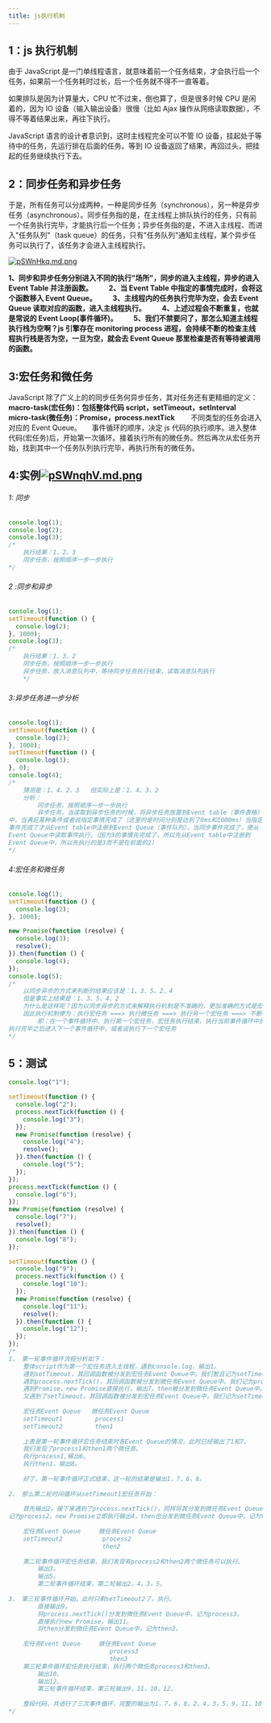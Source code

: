 ```yaml
---
title: js执行机制
---
```


## 1：js 执行机制

 由于 JavaScript 是一门单线程语言，就意味着前一个任务结束，才会执行后一个任务，如果前一个任务耗时过长，后一个任务就不得不一直等着。

如果排队是因为计算量大，CPU 忙不过来，倒也算了，但是很多时候 CPU 是闲着的，因为 IO 设备（输入输出设备）很慢（比如 Ajax 操作从网络读取数据），不得不等着结果出来，再往下执行。

JavaScript 语言的设计者意识到，这时主线程完全可以不管 IO 设备，挂起处于等待中的任务，先运行排在后面的任务。等到 IO 设备返回了结果，再回过头，把挂起的任务继续执行下去。

## 2：同步任务和异步任务

于是，所有任务可以分成两种，一种是同步任务（synchronous），另一种是异步任务（asynchronous）。同步任务指的是，在主线程上排队执行的任务，只有前一个任务执行完毕，才能执行后一个任务；异步任务指的是，不进入主线程、而进入"任务队列"（task queue）的任务，只有"任务队列"通知主线程，某个异步任务可以执行了，该任务才会进入主线程执行。

[![pSWnHkq.md.png](https://s1.ax1x.com/2023/02/09/pSWnHkq.md.png)](https://imgse.com/i/pSWnHkq)

**1、同步和异步任务分别进入不同的执行"场所"，同步的进入主线程，异步的进入 Event Table 并注册函数。** 　　**2、当 Event Table 中指定的事情完成时，会将这个函数移入 Event Queue。** 　　**3、主线程内的任务执行完毕为空，会去 Event Queue 读取对应的函数，进入主线程执行。** 　　**4、上述过程会不断重复，也就是常说的 Event Loop(事件循环)。** 　　**5、我们不禁要问了，那怎么知道主线程执行栈为空啊？js 引擎存在 monitoring process 进程，会持续不断的检查主线程执行栈是否为空，一旦为空，就会去 Event Queue 那里检查是否有等待被调用的函数。**

## 3:宏任务和微任务

JavaScript 除了广义上的的同步任务何异步任务，其对任务还有更精细的定义：　　　　**macro-task(宏任务)：包括整体代码 script，setTimeout，setInterval** 　　　　**micro-task(微任务)：Promise，process.nextTick** 　　不同类型的任务会进入对应的 Event Queue。　　事件循环的顺序，决定 js 代码的执行顺序。进入整体代码(宏任务)后，开始第一次循环。接着执行所有的微任务。然后再次从宏任务开始，找到其中一个任务队列执行完毕，再执行所有的微任务。



## 4:实例[![pSWnqhV.md.png](https://s1.ax1x.com/2023/02/09/pSWnqhV.md.png)](https://imgse.com/i/pSWnqhV)

###### 1: 同步

```javascript
console.log(1);
console.log(2);
console.log(3);
/*
    执行结果：1、2、3
    同步任务，按照顺序一步一步执行
*/
```

###### 2 :同步和异步

```javascript
console.log(1);
setTimeout(function () {
  console.log(2);
}, 1000);
console.log(3);
/*
    执行结果：1、3、2
    同步任务，按照顺序一步一步执行
    异步任务，放入消息队列中，等待同步任务执行结束，读取消息队列执行
    */
```

###### 3:异步任务进一步分析

```javascript
console.log(1);
setTimeout(function () {
  console.log(2);
}, 1000);
setTimeout(function () {
  console.log(3);
}, 0);
console.log(4);
/*
    猜测是：1、4、2、3   但实际上是：1、4、3、2
    分析：
        同步任务，按照顺序一步一步执行
        异步任务，当读取到异步任务的时候，将异步任务放置到Event table（事件表格）
中，当满足某种条件或者说指定事情完成了（这里的是时间分别是达到了0ms和1000ms）当指定
事件完成了才从Event table中注册到Event Queue（事件队列），当同步事件完成了，便从
Event Queue中读取事件执行。（因为3的事情先完成了，所以先从Event table中注册到
Event Queue中，所以先执行的是3而不是在前面的2）
*/
```

###### 4:宏任务和微任务

```javascript
console.log(1);
setTimeout(function () {
  console.log(2);
}, 1000);

new Promise(function (resolve) {
  console.log(3);
  resolve();
}).then(function () {
  console.log(4);
});
console.log(5);
/*
    以同步异步的方式来判断的结果应该是：1、3、5、2、4
    但是事实上结果是：1、3、5、4、2
    为什么是这样呢？因为以同步异步的方式来解释执行机制是不准确的，更加准确的方式是宏任务和微任务：
    因此执行机制便为：执行宏任务 ===> 执行微任务 ===> 执行另一个宏任务 ===> 不断循环
        即：在一个事件循环中，执行第一个宏任务，宏任务执行结束，执行当前事件循环中的微任务，
执行完毕之后进入下一个事件循环中，或者说执行下一个宏任务
*/
```

## 5：测试

```javascript
console.log("1");

setTimeout(function () {
  console.log("2");
  process.nextTick(function () {
    console.log("3");
  });
  new Promise(function (resolve) {
    console.log("4");
    resolve();
  }).then(function () {
    console.log("5");
  });
});
process.nextTick(function () {
  console.log("6");
});
new Promise(function (resolve) {
  console.log("7");
  resolve();
}).then(function () {
  console.log("8");
});

setTimeout(function () {
  console.log("9");
  process.nextTick(function () {
    console.log("10");
  });
  new Promise(function (resolve) {
    console.log("11");
    resolve();
  }).then(function () {
    console.log("12");
  });
});
/*
1、 第一轮事件循环流程分析如下：
    整体script作为第一个宏任务进入主线程，遇到console.log，输出1。
    遇到setTimeout，其回调函数被分发到宏任务Event Queue中。我们暂且记为setTimeout1。
    遇到process.nextTick()，其回调函数被分发到微任务Event Queue中。我们记为process1。
    遇到Promise，new Promise直接执行，输出7。then被分发到微任务Event Queue中。我们记为then1。
    又遇到了setTimeout，其回调函数被分发到宏任务Event Queue中，我们记为setTimeout2。
         
    宏任务Event Queue   微任务Event Queue
    setTimeout1         process1
    setTimeout2         then1
     
    上表是第一轮事件循环宏任务结束时各Event Queue的情况，此时已经输出了1和7。
    我们发现了process1和then1两个微任务。
    执行process1,输出6。
    执行then1，输出8。
     
    好了，第一轮事件循环正式结束，这一轮的结果是输出1，7，6，8。
     
2、 那么第二轮时间循环从setTimeout1宏任务开始：
     
    首先输出2。接下来遇到了process.nextTick()，同样将其分发到微任务Event Queue中，
记为process2。new Promise立即执行输出4，then也分发到微任务Event Queue中，记为then2。
     
    宏任务Event Queue     微任务Event Queue
    setTimeout2           process2
                          then2
                           
    第二轮事件循环宏任务结束，我们发现有process2和then2两个微任务可以执行。
        输出3。
        输出5。
        第二轮事件循环结束，第二轮输出2，4，3，5。
 
3、 第三轮事件循环开始，此时只剩setTimeout2了，执行。
        直接输出9。
        将process.nextTick()分发到微任务Event Queue中。记为process3。
        直接执行new Promise，输出11。
        将then分发到微任务Event Queue中，记为then3。
         
    宏任务Event Queue     微任务Event Queue
                            process3
                            then3     
    第三轮事件循环宏任务执行结束，执行两个微任务process3和then3。
        输出10。
        输出12。
        第三轮事件循环结束，第三轮输出9，11，10，12。
 
    整段代码，共进行了三次事件循环，完整的输出为1，7，6，8，2，4，3，5，9，11，10，12。
*/
```
